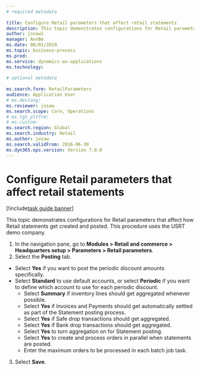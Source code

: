 ```yaml
--- 
# required metadata 
 
title: Configure Retail parameters that affect retail statements
description: This topic demonstrates configurations for Retail parameters that affect how Retail statements get created and posted. 
author: josaw1
manager: AnnBe 
ms.date: 08/01/2019
ms.topic: business-process 
ms.prod:  
ms.service: dynamics-ax-applications 
ms.technology:  
 
# optional metadata 
 
ms.search.form: RetailParameters   
audience: Application User 
# ms.devlang:  
ms.reviewer: josaw
ms.search.scope: Core, Operations 
# ms.tgt_pltfrm:  
# ms.custom:  
ms.search.region: Global
ms.search.industry: Retail
ms.author: josaw
ms.search.validFrom: 2016-06-30 
ms.dyn365.ops.version: Version 7.0.0 
---
```

# Configure Retail parameters that affect retail statements

[!include[task guide banner](../includes/task-guide-banner.md)]

This topic demonstrates configurations for Retail parameters that affect how Retail statements get created and posted. This procedure uses the USRT demo company.

1. In the navigation pane, go to **Modules > Retail and commerce > Headquarters setup  > Parameters > Retail parameters**.
2. Select the **Posting** tab.
- Select **Yes** if you want to post the periodic discount amounts specifically.  
- Select **Standard** to use default accounts, or select **Periodic** if you want to define which account to use for each periodic discount.  
  - Select **Summary** if inventory lines should get aggregated whenever possible.  
  - Select **Yes** if Invoices and Payments should get automatically settled as part of the Statement posting process.  
  - Select **Yes** if Safe drop transactions should get aggregated.  
  - Select **Yes** if Bank drop transactions should get aggregated.  
  - Select **Yes** to turn aggregation on for Statement posting.  
  - Select **Yes** to create and process orders in parallel when statements are posted.  
  - Enter the maximum orders to be processed in each batch job task.  
3. Select **Save**.


